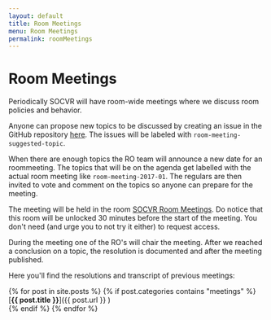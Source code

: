 ```yaml
---
layout: default
title: Room Meetings
menu: Room Meetings
permalink: roomMeetings
---
```



# Room Meetings

Periodically SOCVR will have room-wide meetings where we discuss room policies and behavior. 

Anyone can propose new topics to be discussed by creating an issue in the GitHub repository [here](https://github.com/SO-Close-Vote-Reviewers/SO-Close-Vote-Reviewers.github.io/issues). The issues will be labeled with `room-meeting-suggested-topic`. 

When there are enough topics the RO team will announce a new date for an roommeeting. The topics that will be on the agenda get labelled with the actual room meeting like `room-meeting-2017-01`. The regulars are then invited to vote and comment on the topics so anyone can prepare for the meeting.

The meeting will be held in the room [SOCVR Room Meetings](https://chat.stackoverflow.com/rooms/108179/socvr-room-meetings). Do notice that this room will be unlocked 30 minutes before the start of the meeting. You don't need (and urge you to not try it either) to request access.

During the meeting one of the RO's will chair the meeting. After we reached a conclusion on a topic, the resolution is documented and after the meeting published.

Here you'll find  the resolutions and transcript of previous meetings:

{% for post in site.posts %}
  {% if post.categories contains "meetings" %}
[**{{ post.title }}**]({{ post.url }} )   
  {% endif %}
{% endfor %} 


